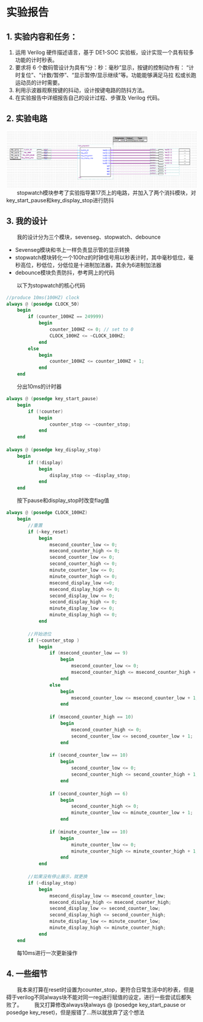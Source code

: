 # 实验报告
## 1. 实验内容和任务：
1. 运用 Verilog 硬件描述语言，基于 DE1-SOC 实验板，设计实现一个具有较多
功能的计时秒表。
2. 要求将 6 个数码管设计为具有“分：秒：毫秒”显示，按键的控制动作有：
“计时复位”、“计数/暂停”、“显示暂停/显示继续”等。功能能够满足马拉
松或长跑运动员的计时需要。
3. 利用示波器观察按键的抖动，设计按键电路的防抖方法。
4. 在实验报告中详细报告自己的设计过程、步骤及 Verilog 代码。

## 2. 实验电路
![avatar](./实验电路.jpg)
&emsp;&emsp;stopwatch模块参考了实验指导第17页上的电路，并加入了两个消抖模块，对key_start_pause和key_display_stop进行防抖

## 3. 我的设计
&emsp;&emsp;我的设计分为三个模块，sevenseg、stopwatch、debounce
+ Sevenseg模块和书上一样负责显示管的显示转换
+ stopwatch模块转化一个100hz的时钟信号用以秒表计时，其中毫秒低位，毫秒高位，秒低位，分低位是十进制加法器，其余为6进制加法器
+ debounce模块负责防抖，参考网上的代码

&emsp;&emsp;以下为stopwatch的核心代码
```verilog 
//produce 10ms(100HZ) clock
always @ (posedge CLOCK_50)
    begin 
        if (counter_100HZ == 249999)
            begin
                counter_100HZ <= 0; // set to 0
                CLOCK_100HZ <= ~CLOCK_100HZ;
            end
        else
            begin
                counter_100HZ <= counter_100HZ + 1;
            end
    end
```
&emsp;&emsp;分出10ms的计时器

```verilog
always @ (posedge key_start_pause)
    begin
        if (!counter)
            begin
                counter_stop <= ~counter_stop;
            end
    end

always @ (posedge key_display_stop)
    begin
        if (!display)
            begin
                display_stop <= ~display_stop;
            end
    end
```
&emsp;&emsp;按下pause和display_stop时改变flag值

```verilog
always @ (posedge CLOCK_100HZ)
    begin
        //重置
        if (~key_reset)
            begin
                msecond_counter_low <= 0;
                msecond_counter_high <= 0;
                second_counter_low <= 0;
                second_counter_high <= 0;
                minute_counter_low <= 0;
                minute_counter_high <= 0;
                msecond_display_low <=0;
                msecond_display_high <= 0;
                second_display_low <= 0;
                second_display_high <= 0;
                minute_display_low <= 0;
                minute_display_high <= 0;
            end
            
        //开始进位
        if (~counter_stop )
            begin
                if (msecond_counter_low == 9)
                    begin
                        msecond_counter_low <= 0;
                        msecond_counter_high <= msecond_counter_high + 1;
                    end
                else
                    begin
                        msecond_counter_low <= msecond_counter_low + 1;
                    end
                
                if (msecond_counter_high == 10)
                    begin
                        msecond_counter_high <= 0;
                        second_counter_low <= second_counter_low + 1;
                    end
                    
                if (second_counter_low == 10)
                    begin 
                        second_counter_low <= 0;
                        second_counter_high <= second_counter_high + 1;
                    end
                    
                if (second_counter_high == 6)
                    begin
                        second_counter_high <= 0;
                        minute_counter_low <= minute_counter_low + 1;
                    end
                    
                if (minute_counter_low == 10)
                    begin
                        minute_counter_low <= 0;
                        minute_counter_high <= minute_counter_high + 1;
                    end
            end
            
        //如果没有停止展示，就更换
        if (~display_stop)
            begin
                msecond_display_low <= msecond_counter_low;
                msecond_display_high <= msecond_counter_high;
                second_display_low <= second_counter_low;
                second_display_high <= second_counter_high;
                minute_display_low <= minute_counter_low;
                minute_display_high <= minute_counter_high;
            end
    end
```
&emsp;&emsp;每10ms进行一次更新操作

## 4. 一些细节
&emsp;&emsp;我本来打算在reset时设置为counter_stop，更符合日常生活中的秒表，但是碍于verilog不同always块不能对同一reg进行赋值的设定，进行一些尝试后都失败了。
&emsp;&emsp;我又打算修改always块always @ (posedge key_start_pause or posedge key_reset)，但是报错了...所以就放弃了这个想法

